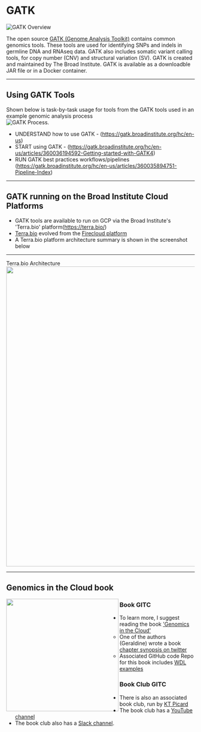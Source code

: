 # GATK

![GATK Overview](https://github.com/lynnlangit/TeamTeri/blob/master/Images/GATK-1.png)

The open source [GATK (Genome Analysis Toolkit)](https://software.broadinstitute.org/gatk/) contains common genomics tools.  These tools are used for identifying SNPs and indels in germline DNA and RNAseq data. GATK also includes somatic variant calling tools, for copy number (CNV) and structural variation (SV). GATK is created and maintained by The Broad Institute.  GATK is available as a downloadble JAR file or in a Docker container.

----

## Using GATK Tools

Shown below is task-by-task usage for tools from the  GATK tools used in an example genomic analysis process  
![GATK Process](https://github.com/lynnlangit/TeamTeri/blob/master/Images/GATK-deep.png).

- UNDERSTAND how to use GATK - (https://gatk.broadinstitute.org/hc/en-us)
- START using GATK - (https://gatk.broadinstitute.org/hc/en-us/articles/360036194592-Getting-started-with-GATK4)
- RUN GATK best practices workflows/pipelines (https://gatk.broadinstitute.org/hc/en-us/articles/360035894751-Pipeline-Index)

----

## GATK running on the Broad Institute Cloud Platforms

- GATK tools are available to run on GCP via the Broad Institute's 'Terra.bio' platform(https://terra.bio/)
- [Terra.bio](https://terra.bio/) evolved from the [Firecloud platform](https://software.broadinstitute.org/firecloud/)
- A Terra.bio platform architecture summary is shown in the screenshot below

---

Terra.bio Architecture  
<img src="https://github.com/lynnlangit/TeamTeri/blob/master/Images/Terra-arch.png" width=800>  

---
## Genomics in the Cloud book


<img src="https://github.com/lynnlangit/TeamTeri/blob/master/Images/genomics-in-the-cloud.png" width=300 align=left>


### Book GITC

- To learn more, I suggest reading the book ['Genomics in the Cloud'](https://www.amazon.com/Genomics-Cloud-GATK-Spark-Docker/dp/1491975199)
  - One of the authors (Geraldine) wrote a book [chapter synopsis on twitter](https://twitter.com/VdaGeraldine/status/1263336914859560962?s=20)
  - Associated GitHub code Repo for this book includes [WDL examples](https://github.com/broadinstitute/genomics-in-the-cloud)


### Book Club GITC

- There is also an associated book club, run by [KT Picard](https://genomedad.com/2020/12/15/genomics-in-the-cloud-book-club/)
- The book club has a [YouTube channel](https://www.youtube.com/channel/UCtdwGKTSsRQZgAO6D79lSPA)
- The book club also has a [Slack channel](https://gitcbookclub.slack.com/).





